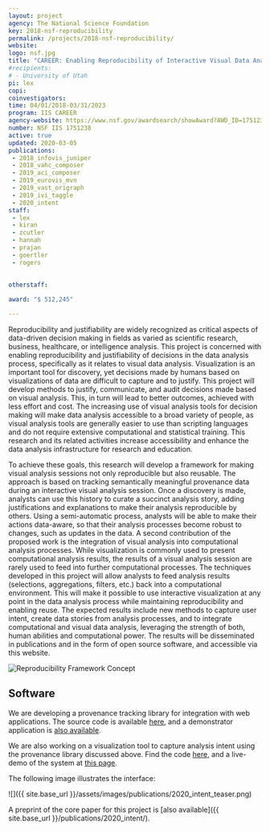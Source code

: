 ```yaml
---
layout: project
agency: The National Science Foundation
key: 2018-nsf-reproducibility
permalink: /projects/2018-nsf-reproducibility/
website:
logo: nsf.jpg
title: "CAREER: Enabling Reproducibility of Interactive Visual Data Analysis"
#recipients:
# - University of Utah 
pi: lex
copi: 
coinvestigators:
time: 04/01/2018-03/31/2023
program: IIS CAREER 
agency-website: https://www.nsf.gov/awardsearch/showAward?AWD_ID=1751238
number: NSF IIS 1751238
active: true
updated: 2020-03-05
publications: 
 - 2018_infovis_juniper
 - 2018_vahc_composer
 - 2019_aci_composer
 - 2019_eurovis_mvn
 - 2019_vast_origraph
 - 2019_ivi_taggle
 - 2020_intent
staff:
 - lex
 - kiran
 - zcutler
 - hannah
 - prajan
 - goertler
 - rogers
 
 
otherstaff:  

award: "$ 512,245"

---
```


Reproducibility and justifiability are widely recognized as critical aspects of data-driven decision making in fields as varied as scientific research, business, healthcare, or intelligence analysis. This project is concerned with enabling reproducibility and justifiability of decisions in the data analysis process, specifically as it relates to visual data analysis. Visualization is an important tool for discovery, yet decisions made by humans based on visualizations of data are difficult to capture and to justify. This project will develop methods to justify, communicate, and audit decisions made based on visual analysis. This, in turn will lead to better outcomes, achieved with less effort and cost. The increasing use of visual analysis tools for decision making will make data analysis accessible to a broad variety of people, as visual analysis tools are generally easier to use than scripting languages and do not require extensive computational and statistical training. This research and its related activities increase accessibility and enhance the data analysis infrastructure for research and education. 

To achieve these goals, this research will develop a framework for making visual analysis sessions not only reproducible but also reusable. The approach is based on tracking semantically meaningful provenance data during an interactive visual analysis session. Once a discovery is made, analysts can use this history to curate a succinct analysis story, adding justifications and explanations to make their analysis reproducible by others. Using a semi-automatic process, analysts will be able to make their actions data-aware, so that their analysis processes become robust to changes, such as updates in the data. A second contribution of the proposed work is the integration of visual analysis into computational analysis processes. While visualization is commonly used to present computational analysis results, the results of a visual analysis session are rarely used to feed into further computational processes. The techniques developed in this project will allow analysts to feed analysis results (selections, aggregations, filters, etc.) back into a computational environment. This will make it possible to use interactive visualization at any point in the data analysis process while maintaining reproducibility and enabling reuse. The expected results include new methods to capture user intent, create data stories from analysis processes, and to integrate computational and visual data analysis, leveraging the strength of both, human abilities and computational power. The results will be disseminated in publications and in the form of open source software, and accessible via this website.

![Reproducibility Framework Concept](../2018-nsf-reproducibility_concept.png)

## Software

We are developing a provenance tracking library for integration with web applications. The source code is available [here](https://github.com/visdesignlab/trrack), and a demonstrator application is [also available](https://github.com/visdesignlab/trrack-examples). 

We are also working on a visualization tool to capture analysis intent using the provenance library discussed above. Find the code [here](https://github.com/visdesignlab/intent-system), and a live-demo of the system at [this page](https://vdl.sci.utah.edu/predicting-intent/). 

The following image illustrates the interface: 

![]({{ site.base_url }}/assets/images/publications/2020_intent_teaser.png)


A preprint of the core paper for this project is [also available]({{ site.base_url }}/publications/2020_intent/). 




